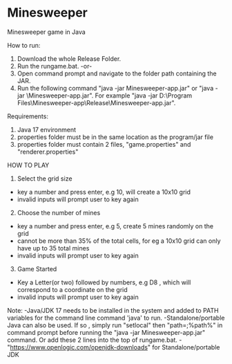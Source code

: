 # Minesweeper
 Minesweeper game in Java


How to run: 
1) Download the whole Release Folder. 
2) Run the rungame.bat.
  -or-
2) Open command prompt and navigate to the folder path containing the JAR.
3) Run the following command "java -jar Minesweeper-app.jar" or "java -jar <path>\Minesweeper-app.jar". For example "java -jar D:\Program Files\Minesweeper-app\Release\Minesweeper-app.jar".

Requirements:
1) Java 17 environment
2) properties folder must be in the same location as the program/jar file
3) properties folder must contain 2 files, "game.properties" and "renderer.properties"



HOW TO PLAY

1) Select the grid size
- key a number and press enter, e.g 10, will create a 10x10 grid
- invalid inputs will prompt user to key again

2) Choose the number of mines
- key a number and press enter, e.g 5, create 5 mines randomly on the grid
- cannot be more than 35% of the total cells, for eg a 10x10 grid can only have up to 35 total mines
- invalid inputs will prompt user to key again

3) Game Started
- Key a Letter(or two) followed by numbers, e.g D8 , which will correspond to a coordinate
on the grid
- invalid inputs will prompt user to key again



Note: 
-Java/JDK 17 needs to be installed in the system and added to PATH variables for the command line command 'java' to run.
-Standalone/portable Java can also be used. If so , simply run "setlocal" then "path=<PATH OF STANDALONE>;%path%" in command prompt before running the "java -jar Minesweeper-app.jar" command. Or add these 2 lines into the top of rungame.bat.
-"https://www.openlogic.com/openjdk-downloads" for Standalone/portable JDK
